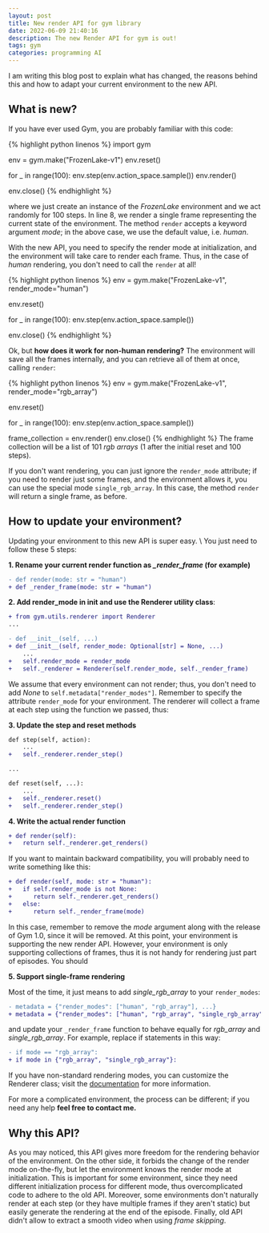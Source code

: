 ```yaml
---
layout: post
title: New render API for gym library
date: 2022-06-09 21:40:16
description: The new Render API for gym is out!
tags: gym
categories: programming AI
---
```


I am writing this blog post to explain what has changed, the reasons behind this and how to adapt your current environment to the new API.

## What is new?

If you have ever used Gym, you are probably familiar with this code:


{% highlight python linenos %}
import gym

env = gym.make("FrozenLake-v1")
env.reset()

for _ in range(100):
    env.step(env.action_space.sample())
    env.render()

env.close()
{% endhighlight %}

where we just create an instance of the *FrozenLake* environment and we act randomly for 100 steps. In line 8, we render a single frame representing the current state of the environment. The method `render` accepts a keyword argument *mode*; in the above case, we use the default value, i.e. *human*.

With the new API, you need to specify the render mode at initialization, and the environment will take care to render each frame. Thus, in the case of *human* rendering, you don't need to call the `render` at all!

{% highlight python linenos %}
env = gym.make("FrozenLake-v1", render_mode="human")

env.reset()

for _ in range(100):
    env.step(env.action_space.sample())

env.close()
{% endhighlight %}

Ok, but **how does it work for non-human rendering?**
The environment will save all the frames internally, and you can retrieve all of them at once, calling `render`:

{% highlight python linenos %}
env = gym.make("FrozenLake-v1", render_mode="rgb_array")

env.reset()

for _ in range(100):
    env.step(env.action_space.sample())

frame_collection = env.render()
env.close()
{% endhighlight %}
The frame collection will be a list of 101 *rgb arrays* (1 after the initial reset and 100 steps).

If you don't want rendering, you can just ignore the `render_mode` attribute; if you need to render just some frames, and the environment allows it, you can use the special mode `single_rgb_array`. In this case, the method `render` will return a single frame, as before.


## How to update your environment?

Updating your environment to this new API is super easy. \\
You just need to follow these 5 steps: 

**1. Rename your current render function as *_render_frame* (for example)**
```diff
- def render(mode: str = "human")
+ def _render_frame(mode: str = "human")
```

**2. Add render_mode in init and use the Renderer utility class**:
```diff
+ from gym.utils.renderer import Renderer
...

- def __init__(self, ...)
+ def __init__(self, render_mode: Optional[str] = None, ...)
    ...
+   self.render_mode = render_mode
+   self._renderer = Renderer(self.render_mode, self._render_frame)
```

We assume that every environment can not render; thus, you don't need to add *None* to `self.metadata["render_modes"]`. Remember to specify the attribute `render_mode` for your environment. The renderer will collect a frame at each step using the function we passed, thus:

**3. Update the step and reset methods**
```diff
def step(self, action):
    ...
+   self._renderer.render_step()

...

def reset(self, ...):
    ...
+   self._renderer.reset()
+   self._renderer.render_step()
```


**4. Write the actual render function**
```diff
+ def render(self):
+   return self._renderer.get_renders()
```

If you want to maintain backward compatibility, you will probably need to write something like this:
```diff
+ def render(self, mode: str = "human"):
+   if self.render_mode is not None:
+      return self._renderer.get_renders()
+   else:
+      return self._render_frame(mode)
```
In this case, remember to remove the *mode* argument along with the release of Gym 1.0, since it will be removed.
At this point, your environment is supporting the new render API. However, your environment is only supporting collections of frames, thus it is not handy for rendering just part of episodes. You should

**5. Support single-frame rendering**

Most of the time, it just means to add *single_rgb_array* to your `render_modes`:

```diff
- metadata = {"render_modes": ["human", "rgb_array"], ...}
+ metadata = {"render_modes": ["human", "rgb_array", "single_rgb_array"], ...}
```

and update your `_render_frame` function to behave equally for *rgb_array* and *single_rgb_array*.
For example, replace if statements in this way:
```diff
- if mode == "rgb_array":
+ if mode in {"rgb_array", "single_rgb_array"}:
```

If you have non-standard rendering modes, you can customize the Renderer class; visit the [documentation](https://github.com/openai/gym/blob/master/gym/utils/renderer.py) for more information.

For more a complicated environment, the process can be different; if you need any help **feel free to contact me.** 

## Why this API?

As you may noticed, this API gives more freedom for the rendering behavior of the environment. On the other side, it forbids the change of the render mode on-the-fly, but let the environment knows the render mode at initialization. This is important for some environment, since they need different initialization process for different mode, thus overcomplicated code to adhere to the old API. Moreover, some environments don't naturally render at each step (or they have multiple frames if they aren't static) but easily generate the rendering at the end of the episode. Finally, old API didn't allow to extract a smooth video when using *frame skipping*.